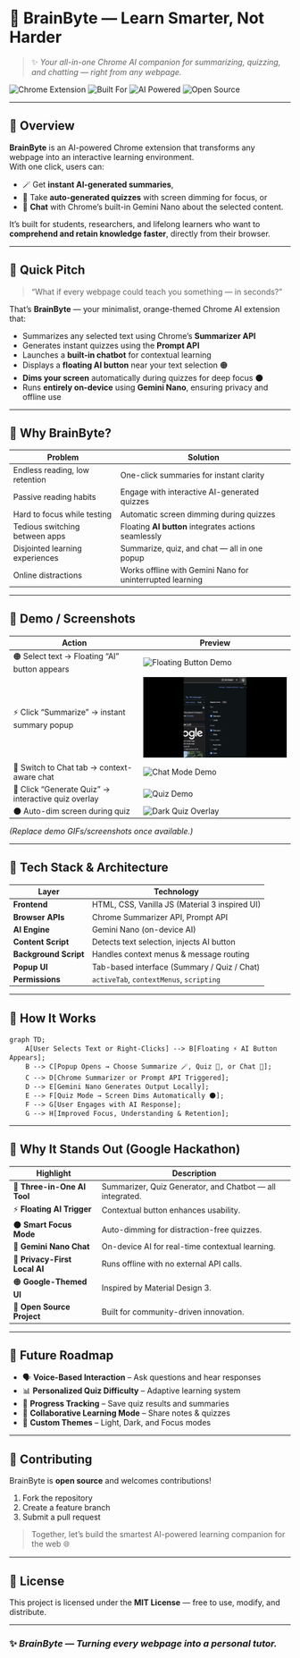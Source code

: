 # 🧠 BrainByte — Learn Smarter, Not Harder  
> ✨ *Your all-in-one Chrome AI companion for summarizing, quizzing, and chatting — right from any webpage.*

![Chrome Extension](https://img.shields.io/badge/Platform-Chrome%20Extension-orange?style=flat-square)
![Built For](https://img.shields.io/badge/Built%20For-Google%20Hackathon-blue?style=flat-square)
![AI Powered](https://img.shields.io/badge/Powered%20By-Gemini%20Nano%20(Prompt%20%26%20Summarizer)-green?style=flat-square)
![Open Source](https://img.shields.io/badge/Open%20Source-Yes-brightgreen?style=flat-square)

---

## 📘 Overview
**BrainByte** is an AI-powered Chrome extension that transforms any webpage into an interactive learning environment.  
With one click, users can:
- 🪄 Get **instant AI-generated summaries**,  
- 🧩 Take **auto-generated quizzes** with screen dimming for focus, or  
- 💬 **Chat** with Chrome’s built-in Gemini Nano about the selected content.  

It’s built for students, researchers, and lifelong learners who want to **comprehend and retain knowledge faster**, directly from their browser.

---

## 🎯 Quick Pitch
> “What if every webpage could teach you something — in seconds?”

That’s **BrainByte** — your minimalist, orange-themed Chrome AI extension that:
- Summarizes any selected text using Chrome’s **Summarizer API**  
- Generates instant quizzes using the **Prompt API**  
- Launches a **built-in chatbot** for contextual learning  
- Displays a **floating AI button** near your text selection 🟠  
- **Dims your screen** automatically during quizzes for deep focus 🌑  
- Runs **entirely on-device** using **Gemini Nano**, ensuring privacy and offline use  

---

## 🚀 Why BrainByte?

| Problem | Solution |
|----------|-----------|
| Endless reading, low retention | One-click summaries for instant clarity |
| Passive reading habits | Engage with interactive AI-generated quizzes |
| Hard to focus while testing | Automatic screen dimming during quizzes |
| Tedious switching between apps | Floating **AI button** integrates actions seamlessly |
| Disjointed learning experiences | Summarize, quiz, and chat — all in one popup |
| Online distractions | Works offline with Gemini Nano for uninterrupted learning |

---

## 🧩 Demo / Screenshots

| Action | Preview |
|--------|----------|
| 🟠 Select text → Floating “AI” button appears | ![Floating Button Demo](demo/floating-button.gif) |
| ⚡ Click “Summarize” → instant summary popup | ![Summarizer Demo](demo/summarize.gif) |
| 💬 Switch to Chat tab → context-aware chat | ![Chat Mode Demo](demo/chat.gif) |
| 🧠 Click “Generate Quiz” → interactive quiz overlay | ![Quiz Demo](demo/quiz-darkmode.gif) |
| 🌑 Auto-dim screen during quiz | ![Dark Quiz Overlay](demo/dark-mode.png) |

*(Replace demo GIFs/screenshots once available.)*

---

## 🧱 Tech Stack & Architecture

| Layer | Technology |
|--------|-------------|
| **Frontend** | HTML, CSS, Vanilla JS (Material 3 inspired UI) |
| **Browser APIs** | Chrome Summarizer API, Prompt API |
| **AI Engine** | Gemini Nano (on-device AI) |
| **Content Script** | Detects text selection, injects AI button |
| **Background Script** | Handles context menus & message routing |
| **Popup UI** | Tab-based interface (Summary / Quiz / Chat) |
| **Permissions** | `activeTab`, `contextMenus`, `scripting` |

---

## 🧭 How It Works

```mermaid
graph TD;
    A[User Selects Text or Right-Clicks] --> B[Floating ⚡ AI Button Appears];
    B --> C[Popup Opens → Choose Summarize 🪄, Quiz 🧠, or Chat 💬];
    C --> D[Chrome Summarizer or Prompt API Triggered];
    D --> E[Gemini Nano Generates Output Locally];
    E --> F[Quiz Mode → Screen Dims Automatically 🌑];
    F --> G[User Engages with AI Response];
    G --> H[Improved Focus, Understanding & Retention];
```

---

## 🌟 Why It Stands Out (Google Hackathon)

| Highlight | Description |
|------------|--------------|
| 🧠 **Three-in-One AI Tool** | Summarizer, Quiz Generator, and Chatbot — all integrated. |
| ⚡ **Floating AI Trigger** | Contextual button enhances usability. |
| 🌑 **Smart Focus Mode** | Auto-dimming for distraction-free quizzes. |
| 💬 **Gemini Nano Chat** | On-device AI for real-time contextual learning. |
| 🧱 **Privacy-First Local AI** | Runs offline with no external API calls. |
| 🟠 **Google-Themed UI** | Inspired by Material Design 3. |
| 🧩 **Open Source Project** | Built for community-driven innovation. |

---

## 🔮 Future Roadmap

- 🗣️ **Voice-Based Interaction** – Ask questions and hear responses  
- 📊 **Personalized Quiz Difficulty** – Adaptive learning system  
- 🧠 **Progress Tracking** – Save quiz results and summaries  
- 🤝 **Collaborative Learning Mode** – Share notes & quizzes  
- 🎨 **Custom Themes** – Light, Dark, and Focus modes  

---

## 🤝 Contributing

BrainByte is **open source** and welcomes contributions!  
1. Fork the repository  
2. Create a feature branch  
3. Submit a pull request  

> Together, let’s build the smartest AI-powered learning companion for the web 🌐  

---

## 🧩 License
This project is licensed under the **MIT License** — free to use, modify, and distribute.

---

### ✨ *BrainByte — Turning every webpage into a personal tutor.*
